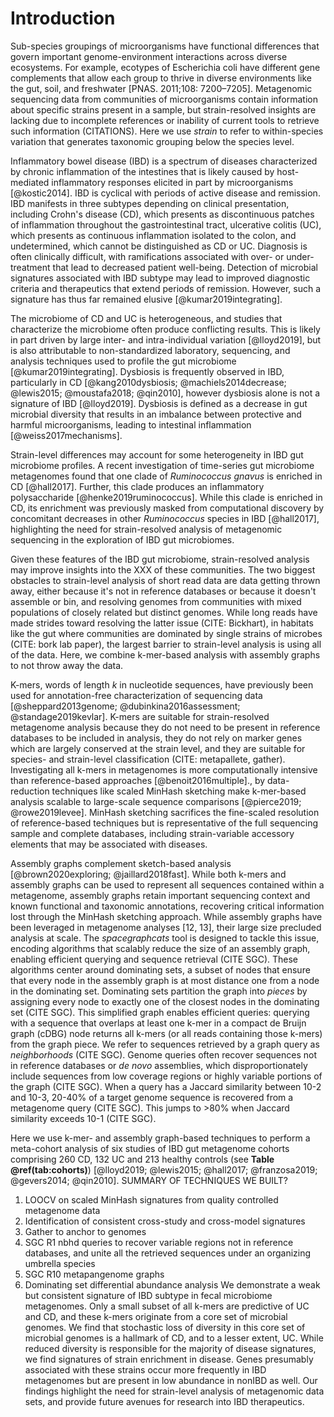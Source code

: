 # Introduction

Sub-species groupings of microorganisms have functional differences that govern important genome-environment interactions across diverse ecosystems. 
For example, ecotypes of Escherichia coli have different gene complements that allow each group to thrive in diverse environments like the gut, soil, and freshwater [PNAS. 2011;108: 7200–7205]. 
Metagenomic sequencing data from communities of microorganisms contain information about specific strains present in a sample, but strain-resolved insights are lacking due to incomplete references or inability of current tools to retrieve such information (CITATIONS). 
Here we use *strain* to refer to within-species variation that generates taxonomic grouping below the species level.

Inflammatory bowel disease (IBD) is a spectrum of diseases characterized by chronic inflammation of the intestines that is likely caused by host-mediated inflammatory responses elicited in part by microorganisms [@kostic2014].
IBD is cyclical with periods of active disease and remission. 
IBD manifests in three subtypes depending on clinical presentation, including Crohn's disease (CD), which presents as discontinuous patches of inflammation throughout the gastrointestinal tract, ulcerative colitis (UC), which presents as continuous inflammation isolated to the colon, and undetermined, which cannot be distinguished as CD or UC.
Diagnosis is often clinically difficult, with ramifications associated with over- or under-treatment that lead to decreased patient well-being. 
Detection of microbial signatures associated with IBD subtype may lead to improved diagnostic criteria and therapeutics that extend periods of remission.
However, such a signature has thus far remained elusive [@kumar2019integrating].

The microbiome of CD and UC is heterogeneous, and studies that characterize the microbiome often produce conflicting results.
This is likely in part driven by large inter- and intra-individual variation [@lloyd2019], but is also attributable to non-standardized laboratory, sequencing, and analysis techniques used to profile the gut microbiome [@kumar2019integrating]. 
Dysbiosis is frequently observed in IBD, particularly in CD [@kang2010dysbiosis; @machiels2014decrease; @lewis2015; @moustafa2018; @qin2010], however dysbiosis alone is not a signature of IBD [@lloyd2019].
Dysbiosis is defined as a decrease in gut microbial diversity that results in an imbalance between protective and harmful microorganisms, leading to intestinal inflammation [@weiss2017mechanisms].

Strain-level differences may account for some heterogeneity in IBD gut microbiome profiles.
A recent investigation of time-series gut microbiome metagenomes found that one clade of *Ruminococcus gnavus* is enriched in CD [@hall2017]. 
Further, this clade produces an inflammatory polysaccharide [@henke2019ruminococcus].
While this clade is enriched in CD, its enrichment was previously masked from computational discovery by concomitant decreases in other *Ruminococcus* species in IBD [@hall2017], highlighting the need for strain-resolved analysis of metagenomic sequencing in the exploration of IBD gut microbiomes.

<!-- Currently this is word vomit, but it's the concepts that I want to convey -->
Given these features of the IBD gut microbiome, strain-resolved analysis may improve insights into the XXX of these communities.
The two biggest obstacles to strain-level analysis of short read data are data getting thrown away, either because it's not in reference databases or because it doesn't assemble or bin, and resolving genomes from communities with mixed populations of closely related but distinct genomes.
While long reads have made strides toward resolving the latter issue (CITE: Bickhart), in habitats like the gut where communities are dominated by single strains of microbes (CITE: bork lab paper), the largest barrier to strain-level analysis is using all of the data.
Here, we combine k-mer-based analysis with assembly graphs to not throw away the data.

K-mers, words of length *k* in nucleotide sequences, have previously been used for annotation-free characterization of sequencing data [@sheppard2013genome; @dubinkina2016assessment; @standage2019kevlar].
K-mers are suitable for strain-resolved metagenome analysis because they do not need to be present in reference databases to be included in analysis, they do not rely on marker genes which are largely conserved at the strain level, and they are suitable for species- and strain-level classification (CITE: metapallete, gather). 
Investigating all k-mers in metagenomes is more computationally intensive than reference-based approaches [@benoit2016multiple]., by data-reduction techniques like scaled MinHash sketching make k-mer-based analysis scalable to large-scale sequence comparisons [@pierce2019; @rowe2019levee]. 
MinHash sketching sacrifices the fine-scaled resolution of reference-based techniques but is representative of the full sequencing sample and complete databases, including strain-variable accessory elements that may be associated with diseases. 

Assembly graphs complement sketch-based analysis [@brown2020exploring; @jaillard2018fast]. 
While both k-mers and assembly graphs can be used to represent all sequences contained within a metagenome, assembly graphs retain important sequencing context and known functional and taxonomic annotations, recovering critical information lost through the MinHash sketching approach.
While assembly graphs have been leveraged in metagenome analyses [12, 13], their large size precluded analysis at scale. 
The *spacegraphcats* tool is designed to tackle this issue, encoding algorithms that scalably reduce the size of an assembly graph, enabling efficient querying and sequence retrieval (CITE SGC). 
These algorithms center around dominating sets, a subset of nodes that ensure that every node in the assembly graph is at most distance one from a node in the dominating set. 
Dominating sets partition the graph into *pieces* by assigning every node to exactly one of the closest nodes in the dominating set (CITE SGC). 
This simplified graph enables efficient queries: querying with a sequence that overlaps at least one k-mer in a compact de Bruijn graph (cDBG) node returns all k-mers (or all reads containing those k-mers) from the graph piece. 
We refer to sequences retrieved by a graph query as *neighborhoods* (CITE SGC). 
Genome queries often recover sequences not in reference databases or *de novo* assemblies, which disproportionately include sequences from  low coverage regions or highly variable portions of the graph (CITE SGC).
When a query has a Jaccard similarity between 10-2 and 10-3, 20-40% of a target genome sequence is recovered from a metagenome query (CITE SGC). 
This jumps to >80% when Jaccard similarity exceeds 10-1 (CITE SGC). 

Here we use k-mer- and assembly graph-based techniques to perform a meta-cohort analysis of six studies of IBD gut metagenome cohorts comprising 260 CD, 132 UC and 213 healthy controls (see **Table \@ref(tab:cohorts)**) [@lloyd2019; @lewis2015; @hall2017; @franzosa2019; @gevers2014; @qin2010].
SUMMARY OF TECHNIQUES WE BUILT? 
  1. LOOCV on scaled MinHash signatures from quality controlled metagenome data
  2. Identification of consistent cross-study and cross-model signatures
  3. Gather to anchor to genomes
  4. SGC R1 nbhd queries to recover variable regions not in reference databases, and unite all the retrieved sequences under an organizing umbrella species
  5. SGC R10 metapangenome graphs
  6. Dominating set differential abundance analysis 
We demonstrate a weak but consistent signature of IBD subtype in fecal microbiome metagenomes. 
Only a small subset of all k-mers are predictive of UC and CD, and these k-mers originate from a core set of microbial genomes. 
We find that stochastic loss of diversity in this core set of microbial genomes is a hallmark of CD, and to a lesser extent, UC. 
While reduced diversity is responsible for the majority of disease signatures, we find signatures of strain enrichment in disease. 
Genes presumably associated with these strains occur more frequently in IBD metagenomes but are present in low abundance in nonIBD as well.
Our findings highlight the need for strain-level analysis of metagenomic data sets, and provide future avenues for research into IBD therapeutics.
